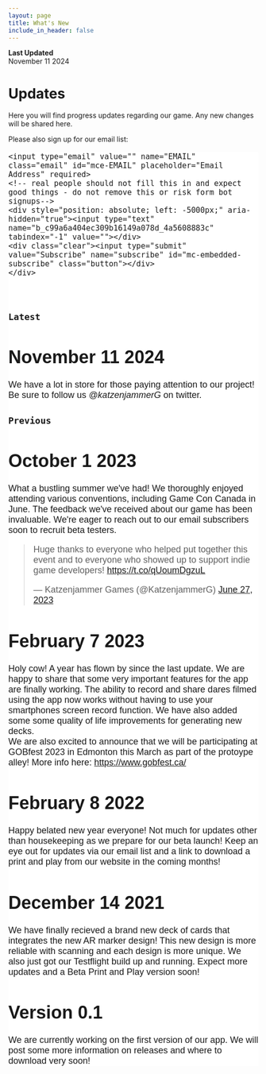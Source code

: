 ```yaml
---
layout: page
title: What's New
include_in_header: false
---
```

**Last Updated**  
November 11 2024

# Updates
Here you will find progress updates regarding our game. Any new changes will be shared here.

Please also sign up for our email list: 

<!-- Begin Mailchimp Signup Form -->
<link href="//cdn-images.mailchimp.com/embedcode/horizontal-slim-10_7.css" rel="stylesheet" type="text/css">
<style type="text/css">
	#mc_embed_signup{background:#ffffff; clear:left; font:18px Helvetica,Arial,sans-serif; width:100%;}
	#mc_embed_signup  input {
 	   width: 100%;
		}
	#mc_embed_signup .button {
    	background-color: #2F8064;
    	color: #ffffff;
	width : 100%;
	font: 20px;
    	margin: 0 auto;
align: left;
	}

	/* Add your own Mailchimp form style overrides in your site stylesheet or in this style block.
	   We recommend moving this block and the preceding CSS link to the HEAD of your HTML file. */
</style>
<div id="mc_embed_signup">
<form action="https://katzenjammer-games.us1.list-manage.com/subscribe/post?u=c99a6a404ec309b16149a078d&amp;id=4a5608883c" method="post" id="mc-embedded-subscribe-form" name="mc-embedded-subscribe-form" class="validate" target="_blank" novalidate>
    <div id="mc_embed_signup_scroll">
	
	<input type="email" value="" name="EMAIL" class="email" id="mce-EMAIL" placeholder="Email Address" required>
    <!-- real people should not fill this in and expect good things - do not remove this or risk form bot signups-->
    <div style="position: absolute; left: -5000px;" aria-hidden="true"><input type="text" name="b_c99a6a404ec309b16149a078d_4a5608883c" tabindex="-1" value=""></div>
    <div class="clear"><input type="submit" value="Subscribe" name="subscribe" id="mc-embedded-subscribe" class="button"></div>
    </div>
</form>
</div>

<!--End mc_embed_signup-->


<br>

### `Latest`
# **November 11 2024**
We have a lot in store for those paying attention to our project! Be sure to follow us *@katzenjammerG* on twitter.

### `Previous`
# **October 1 2023**
What a bustling summer we've had! We thoroughly enjoyed attending various conventions, including Game Con Canada in June. The feedback we've received about our game has been invaluable. We're eager to reach out to our email subscribers soon to recruit beta testers.

<blockquote class="twitter-tweet"><p lang="en" dir="ltr">Huge thanks to everyone who helped put together this event and to everyone who showed up to support indie game developers! <a href="https://t.co/qUoumDgzuL">https://t.co/qUoumDgzuL</a></p>&mdash; Katzenjammer Games (@KatzenjammerG) <a href="https://twitter.com/KatzenjammerG/status/1673770544838365190?ref_src=twsrc%5Etfw">June 27, 2023</a></blockquote> <script async src="https://platform.twitter.com/widgets.js" charset="utf-8"></script> 

# **February 7 2023**
Holy cow! A year has flown by since the last update. We are happy to share that some very important features for the app are finally working. The ability to record and share dares filmed using the app now works without having to use your smartphones screen record function. We have also added some some quality of life improvements for generating new decks.
<br>
We are also excited to announce that we will be participating at GOBfest 2023 in Edmonton this March as part of the protoype alley! More info here: https://www.gobfest.ca/

# **February 8 2022**
Happy belated new year everyone! Not much for updates other than housekeeping as we prepare for our beta launch! Keep an eye out for updates via our email list and a link to download a print and play from our website in the coming months!

# **December 14 2021**
We have finally recieved a brand new deck of cards that integrates the new AR marker design! This new design is more reliable with scanning and each design is more unique. We also just got our Testflight build up and running. Expect more updates and a Beta Print and Play version soon!
<br>


# **Version 0.1**
We are currently working on the first version of our app. We will post some more information on releases and where to download very soon!


